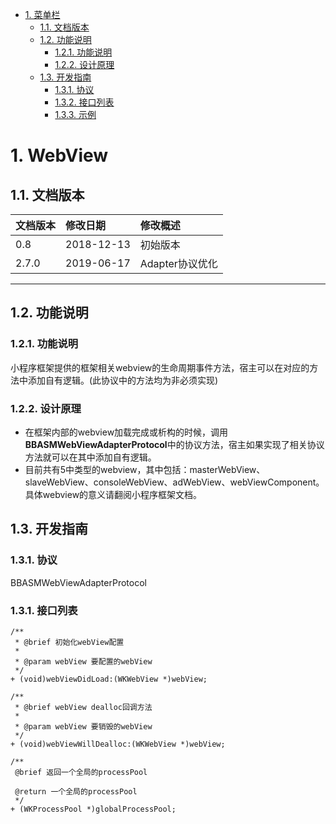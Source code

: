 - [1. 菜单栏](#1-菜单栏)
    - [1.1. 文档版本](#11-文档版本)
    - [1.2. 功能说明](#12-功能说明)
        - [1.2.1. 功能说明](#121-功能说明)
        - [1.2.2. 设计原理](#122-设计原理)
    - [1.3. 开发指南](#13-开发指南)
        - [1.3.1. 协议](#131-协议)
        - [1.3.2. 接口列表](#132-接口列表)
        - [1.3.3. 示例](#133-示例)    
<!-- /TOC -->

# 1. WebView
## 1.1. 文档版本

|文档版本|修改日期|修改概述|
|:--|:--|:--|
|0.8|2018-12-13|初始版本|
|2.7.0|2019-06-17|Adapter协议优化|

--------------------------
## 1.2. 功能说明

### 1.2.1. 功能说明

小程序框架提供的框架相关webview的生命周期事件方法，宿主可以在对应的方法中添加自有逻辑。(此协议中的方法均为非必须实现)

### 1.2.2. 设计原理

+ 在框架内部的webview加载完成或析构的时候，调用**BBASMWebViewAdapterProtocol**中的协议方法，宿主如果实现了相关协议方法就可以在其中添加自有逻辑。
+ 目前共有5中类型的webview，其中包括：masterWebView、slaveWebView、consoleWebView、adWebView、webViewComponent。具体webview的意义请翻阅小程序框架文档。

 
## 1.3. 开发指南

### 1.3.1. 协议
BBASMWebViewAdapterProtocol

### 1.3.1. 接口列表

```
/**
 * @brief 初始化webView配置
 *
 * @param webView 要配置的webView
 */
+ (void)webViewDidLoad:(WKWebView *)webView;
```


```
/**
 * @brief webView dealloc回调方法
 *
 * @param webView 要销毁的webView
 */
+ (void)webViewWillDealloc:(WKWebView *)webView;
```


```
/**
 @brief 返回一个全局的processPool

 @return 一个全局的processPool
 */
+ (WKProcessPool *)globalProcessPool;
```
